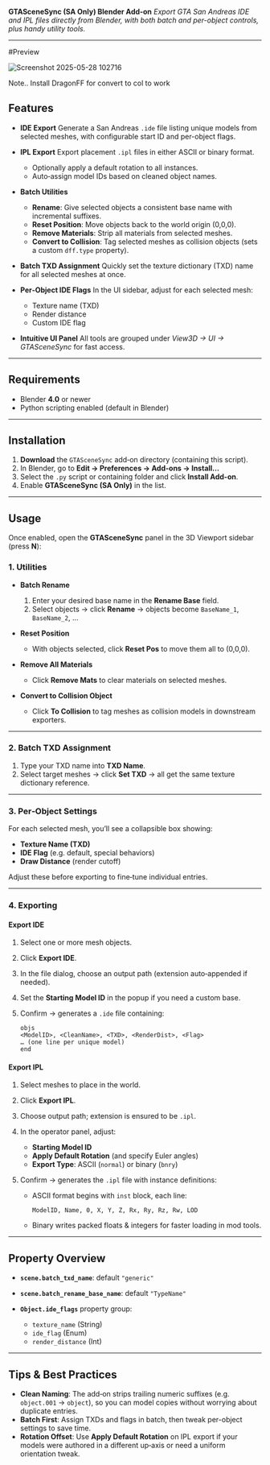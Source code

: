 **GTASceneSync (SA Only) Blender Add‑on**
*Export GTA San Andreas IDE and IPL files directly from Blender, with both batch and per-object controls, plus handy utility tools.*

---

#Preview

![Screenshot 2025-05-28 102716](https://github.com/user-attachments/assets/2a7064ec-d3da-43d9-a74a-1103325df804)

Note.. Install DragonFF for convert to col to work
## Features

* **IDE Export**
  Generate a San Andreas `.ide` file listing unique models from selected meshes, with configurable start ID and per-object flags.

* **IPL Export**
  Export placement `.ipl` files in either ASCII or binary format.

  * Optionally apply a default rotation to all instances.
  * Auto‑assign model IDs based on cleaned object names.

* **Batch Utilities**

  * **Rename**: Give selected objects a consistent base name with incremental suffixes.
  * **Reset Position**: Move objects back to the world origin (0,0,0).
  * **Remove Materials**: Strip all materials from selected meshes.
  * **Convert to Collision**: Tag selected meshes as collision objects (sets a custom `dff.type` property).

* **Batch TXD Assignment**
  Quickly set the texture dictionary (TXD) name for all selected meshes at once.

* **Per‑Object IDE Flags**
  In the UI sidebar, adjust for each selected mesh:

  * Texture name (TXD)
  * Render distance
  * Custom IDE flag

* **Intuitive UI Panel**
  All tools are grouped under *View3D → UI → GTASceneSync* for fast access.

---

## Requirements

* Blender **4.0** or newer
* Python scripting enabled (default in Blender)

---

## Installation

1. **Download** the `GTASceneSync` add‑on directory (containing this script).
2. In Blender, go to **Edit → Preferences → Add-ons → Install…**
3. Select the `.py` script or containing folder and click **Install Add-on**.
4. Enable **GTASceneSync (SA Only)** in the list.

---

## Usage

Once enabled, open the **GTASceneSync** panel in the 3D Viewport sidebar (press **N**):

### 1. Utilities

* **Batch Rename**

  1. Enter your desired base name in the **Rename Base** field.
  2. Select objects → click **Rename** → objects become `BaseName_1`, `BaseName_2`, …

* **Reset Position**

  * With objects selected, click **Reset Pos** to move them all to (0,0,0).

* **Remove All Materials**

  * Click **Remove Mats** to clear materials on selected meshes.

* **Convert to Collision Object**

  * Click **To Collision** to tag meshes as collision models in downstream exporters.

---

### 2. Batch TXD Assignment

1. Type your TXD name into **TXD Name**.
2. Select target meshes → click **Set TXD** → all get the same texture dictionary reference.

---

### 3. Per‑Object Settings

For each selected mesh, you’ll see a collapsible box showing:

* **Texture Name (TXD)**
* **IDE Flag** (e.g. default, special behaviors)
* **Draw Distance** (render cutoff)

Adjust these before exporting to fine‑tune individual entries.

---

### 4. Exporting

#### Export IDE

1. Select one or more mesh objects.
2. Click **Export IDE**.
3. In the file dialog, choose an output path (extension auto‑appended if needed).
4. Set the **Starting Model ID** in the popup if you need a custom base.
5. Confirm → generates a `.ide` file containing:

   ```text
   objs
   <ModelID>, <CleanName>, <TXD>, <RenderDist>, <Flag>
   … (one line per unique model)
   end
   ```

#### Export IPL

1. Select meshes to place in the world.
2. Click **Export IPL**.
3. Choose output path; extension is ensured to be `.ipl`.
4. In the operator panel, adjust:

   * **Starting Model ID**
   * **Apply Default Rotation** (and specify Euler angles)
   * **Export Type**: ASCII (`normal`) or binary (`bnry`)
5. Confirm → generates the `.ipl` file with instance definitions:

   * ASCII format begins with `inst` block, each line:

     ```
     ModelID, Name, 0, X, Y, Z, Rx, Ry, Rz, Rw, LOD
     ```
   * Binary writes packed floats & integers for faster loading in mod tools.

---

## Property Overview

* **`scene.batch_txd_name`**: default `"generic"`
* **`scene.batch_rename_base_name`**: default `"TypeName"`
* **`Object.ide_flags`** property group:

  * `texture_name` (String)
  * `ide_flag` (Enum)
  * `render_distance` (Int)

---

## Tips & Best Practices
* **Clean Naming**: The add‑on strips trailing numeric suffixes (e.g. `object.001` → `object`), so you can model copies without worrying about duplicate entries.
* **Batch First**: Assign TXDs and flags in batch, then tweak per-object settings to save time.
* **Rotation Offset**: Use **Apply Default Rotation** on IPL export if your models were authored in a different up‑axis or need a uniform orientation tweak.
